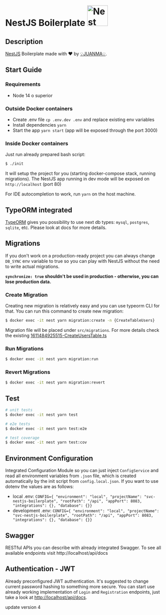 <h1>NestJS Boilerplate
  <a
    href="http://nestjs.com/"
    target="blank"
  >
    <img
      src="https://nestjs.com/img/logo_text.svg"
      width="65"
      alt="Nest Logo"
    />
  </a>
</h1>

## Description 

[NestJS](https://github.com/nestjs/nest) Boilerplate made with ❤️ by [💡JUANMA💡](https://github.com/juanmanueldeveloper).

## Start Guide

### Requirements

- Node 14 o superior

### Outside Docker containers

- Create .env file `cp .env.dev .env` and replace existing env variables
- Install dependencies `yarn`
- Start the app `yarn start` (app will be exposed through the port 3000)

### Inside Docker containers

Just run already prepared bash script:

```bash
$ ./init
```

It will setup the project for you (starting docker-compose stack, running migrations).
The NestJS app running in dev mode will be exposed on `http://localhost` (port 80)

For IDE autocompletion to work, run `yarn` on the host machine.

## TypeORM integrated

[TypeORM](http://typeorm.io/) gives you possibility to use next db types:
`mysql`, `postgres`, `sqlite`, etc. Please look at docs for more details.

## Migrations

If you don't work on a production-ready project you can always change `DB_SYNC` env variable to true so you can play with NestJS without the need to write actual migrations.

**`synchronize: true` shouldn't be used in production - otherwise, you can lose production data.**

### Create Migration

Creating new migration is relatively easy and you can use typeorm CLI for that. You can run this command to create new migration:

```bash
$ docker exec -it nest yarn migration:create -n {CreateTableUsers}
```

Migration file will be placed under `src/migrations`. For more details check the existing [1611484925515-CreateUsersTable.ts](src/migrations/1611484925515-CreateUsersTable.ts)

### Run Migrations

```bash
$ docker exec -it nest yarn migration:run
```

### Revert Migrations

```bash
$ docker exec -it nest yarn migration:revert
```

## Test

```bash
# unit tests
$ docker exec -it nest yarn test

# e2e tests
$ docker exec -it nest yarn test:e2e

# test coverage
$ docker exec -it nest yarn test:cov
```

## Environment Configuration

Integrated Configuration Module so you can just inject `ConfigService`
and read all environment variables from `.json` file, which is created automatically by the init script from `config.local.json`.
If you want to use dotenv the values ​​are as follows:

- local .env: `CONFIG={ "environment": "local", "projectName": "svc-nestjs-boilerplate", "rootPath": "/api", "appPort": 8083, "integrations": {}, "database": {}}`
- development .env: `CONFIG={ "environment": "local", "projectName": "svc-nestjs-boilerplate", "rootPath": "/api", "appPort": 8083, "integrations": {}, "database": {}}`

## Swagger

RESTful APIs you can describe with already integrated Swagger.
To see all available endpoints visit http://localhost/api/docs

## Authentication - JWT

Already preconfigured JWT authentication.
It's suggested to change current password hashing to something more secure.
You can start use already working implementation of `Login` and `Registration`
endpoints, just take a look at [http://localhost/api/docs](http://localhost/api/docs).

update version 4
